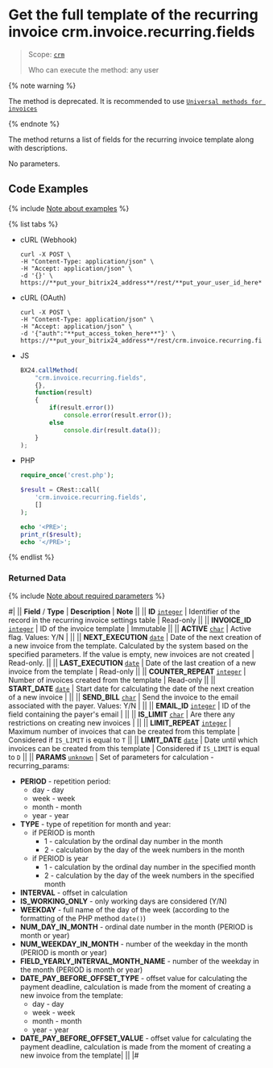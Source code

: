 # Get the full template of the recurring invoice crm.invoice.recurring.fields

> Scope: [`crm`](../../../scopes/permissions.md)
>
> Who can execute the method: any user

{% note warning %}

The method is deprecated. It is recommended to use [`Universal methods for invoices`](../../universal/invoice.md)

{% endnote %}

The method returns a list of fields for the recurring invoice template along with descriptions.

No parameters.

## Code Examples

{% include [Note about examples](../../../../_includes/examples.md) %}

{% list tabs %}

- cURL (Webhook)

    ```http
    curl -X POST \
    -H "Content-Type: application/json" \
    -H "Accept: application/json" \
    -d '{}' \
    https://**put_your_bitrix24_address**/rest/**put_your_user_id_here**/**put_your_webhook_here**/crm.invoice.recurring.fields
   ```

- cURL (OAuth)

    ```http
    curl -X POST \
    -H "Content-Type: application/json" \
    -H "Accept: application/json" \
    -d '{"auth":"**put_access_token_here**"}' \
    https://**put_your_bitrix24_address**/rest/crm.invoice.recurring.fields
    ```

- JS

    ```js
    BX24.callMethod(
        "crm.invoice.recurring.fields",
        {},
        function(result)
        {
            if(result.error())
                console.error(result.error());
            else
                console.dir(result.data());
        }
    );
    ```

- PHP

    ```php
    require_once('crest.php');

    $result = CRest::call(
        'crm.invoice.recurring.fields',
        []
    );

    echo '<PRE>';
    print_r($result);
    echo '</PRE>';
    ```

{% endlist %}

### Returned Data

{% include [Note about required parameters](../../../../_includes/required.md) %}

#|
|| **Field** / **Type** | **Description** | **Note** ||
|| **ID**
[`integer`](../../../data-types.md) | Identifier of the record in the recurring invoice settings table | Read-only ||
|| **INVOICE_ID**
[`integer`](../../../data-types.md) | ID of the invoice template | Immutable ||
|| **ACTIVE**
[`char`](../../../data-types.md) | Active flag. Values: Y/N | ||
|| **NEXT_EXECUTION**
[`date`](../../../data-types.md) | Date of the next creation of a new invoice from the template. Calculated by the system based on the specified parameters. If the value is empty, new invoices are not created | Read-only. ||
|| **LAST_EXECUTION**
[`date`](../../../data-types.md) | Date of the last creation of a new invoice from the template | Read-only ||
|| **COUNTER_REPEAT**
[`integer`](../../../data-types.md) | Number of invoices created from the template | Read-only ||
|| **START_DATE**
[`date`](../../../data-types.md) | Start date for calculating the date of the next creation of a new invoice | ||
|| **SEND_BILL**
[`char`](../../../data-types.md) | Send the invoice to the email associated with the payer. Values: Y/N | ||
|| **EMAIL_ID**
[`integer`](../../../data-types.md) | ID of the field containing the payer's email | ||
|| **IS_LIMIT**
[`char`](../../../data-types.md) | Are there any restrictions on creating new invoices | ||
|| **LIMIT_REPEAT**
[`integer`](../../../data-types.md) | Maximum number of invoices that can be created from this template | Considered if `IS_LIMIT` is equal to `T` ||
|| **LIMIT_DATE**
[`date`](../../../data-types.md) | Date until which invoices can be created from this template | Considered if `IS_LIMIT` is equal to `D` ||
|| **PARAMS**
[`unknown`](../../../data-types.md)
| Set of parameters for calculation - recurring_params: 
- **PERIOD** - repetition period:
    - day - day
    - week - week
    - month - month
    - year - year
- **TYPE** - type of repetition for month and year:
    - if PERIOD is month
        - 1 - calculation by the ordinal day number in the month
        - 2 - calculation by the day of the week numbers in the month
    - if PERIOD is year
        - 1 - calculation by the ordinal day number in the specified month
        - 2 - calculation by the day of the week numbers in the specified month
- **INTERVAL** - offset in calculation
- **IS_WORKING_ONLY** - only working days are considered (Y/N)
- **WEEKDAY** - full name of the day of the week (according to the formatting of the PHP method `date()`)
- **NUM_DAY_IN_MONTH** - ordinal date number in the month (PERIOD is month or year)
- **NUM_WEEKDAY_IN_MONTH**  - number of the weekday in the month (PERIOD is month or year)
- **FIELD_YEARLY_INTERVAL_MONTH_NAME** - number of the weekday in the month (PERIOD is month or year)
- **DATE_PAY_BEFORE_OFFSET_TYPE** - offset value for calculating the payment deadline, calculation is made from the moment of creating a new invoice from the template:
    - day - day
    - week - week
    - month - month
    - year - year
- **DATE_PAY_BEFORE_OFFSET_VALUE** - offset value for calculating the payment deadline, calculation is made from the moment of creating a new invoice from the template| ||
|#